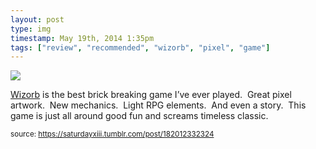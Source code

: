 ```yaml
---
layout: post
type: img
timestamp: May 19th, 2014 1:35pm
tags: ["review", "recommended", "wizorb", "pixel", "game"]
---
```

<img src="https://saturdayxiii.github.io/media/182012332324.jpg"/>

<a href="https://store.steampowered.com/app/207420/Wizorb/" target="_blank">Wizorb</a> is the best brick breaking game I’ve ever played.  Great pixel artwork.  New mechanics.  Light RPG elements.  And even a story.  This game is just all around good fun and screams timeless classic.
 
  
<small>source: https://saturdayxiii.tumblr.com/post/182012332324</small>